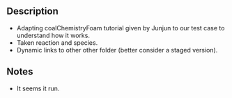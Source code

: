 ## Description

* Adapting coalChemistryFoam tutorial given by Junjun to our test case to understand how it works. 
* Taken reaction and species.
* Dynamic links to other other folder (better consider a staged version).


## Notes

* It seems it run.

